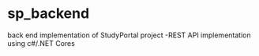 # sp_backend
back end implementation of StudyPortal project
-REST API implementation using c#/.NET Cores